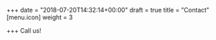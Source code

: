 +++
date = "2018-07-20T14:32:14+00:00"
draft = true
title = "Contact"
[menu.icon]
weight = 3

+++
Call us!